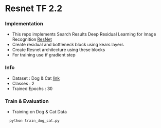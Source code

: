 # Resnet TF 2.2

### Implementation
 - This repo implements Search Results Deep Residual Learning for Image Recognition [ResNet](https://arxiv.org/pdf/1512.03385)
 - Create residual and bottleneck block using kears layers 
 - Create Resnet architecture using these blocks
 - For training use tf gradient step
 

### Info
 - Dataset : Dog & Cat [link](https://download.microsoft.com/download/3/E/1/3E1C3F21-ECDB-4869-8368-6DEBA77B919F/kagglecatsanddogs_3367a.zip)
 - Classes : 2
 - Trained Epochs : 30

### Train & Evaluation
  - Training on Dog & Cat Data 
  ```python
    python train_dog_cat.py 
  ```


